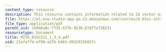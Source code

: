 ```yaml
---
content_type: resource
description: This resource contains information related to 2d vector arithmetic.
file: https://ol-ocw-studio-app-qa.s3.amazonaws.com/courses/6-01sc-introduction-to-electrical-engineering-and-computer-science-i-spring-2011/22afaf74ef98a2fbb4b1d922932b81fc_MIT6_01SCS11_1_3_4.pdf
file_type: application/pdf
parent_uid: cb0b0a8c-7715-b7fb-9536-b7d77a728231
resourcetype: Document
title: MIT6_01SCS11_1_3_4.pdf
uid: 22afaf74-ef98-a2fb-b4b1-d922932b81fc
---
```

